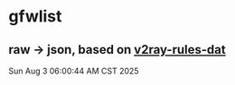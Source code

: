 # gfwlist
## raw -> json, based on [v2ray-rules-dat](https://github.com/Loyalsoldier/v2ray-rules-dat)
Sun Aug  3 06:00:44 AM CST 2025

